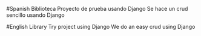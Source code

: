 #Spanish
Biblioteca
Proyecto de prueba usando Django
Se hace un crud sencillo usando Django

#English
Library
Try project using Django
We do an easy crud using Django